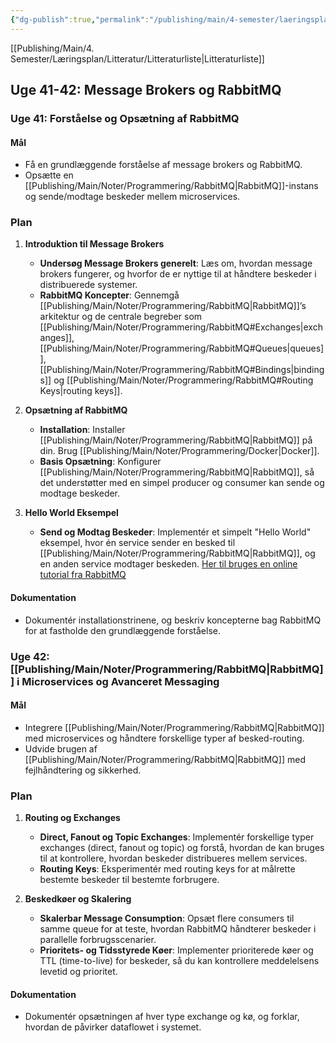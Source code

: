```yaml
---
{"dg-publish":true,"permalink":"/publishing/main/4-semester/laeringsplan/41-42/","created":"2024-10-30T08:48:06.677+01:00"}
---
```


[[Publishing/Main/4. Semester/Læringsplan/Litteratur/Litteraturliste\|Litteraturliste]]
## Uge 41-42: Message Brokers og RabbitMQ

### Uge 41: Forståelse og Opsætning af RabbitMQ

#### Mål

- Få en grundlæggende forståelse af message brokers og RabbitMQ.
- Opsætte en [[Publishing/Main/Noter/Programmering/RabbitMQ\|RabbitMQ]]-instans og sende/modtage beskeder mellem microservices.

### Plan

1. **Introduktion til Message Brokers**
    
    - **Undersøg Message Brokers generelt**: Læs om, hvordan message brokers fungerer, og hvorfor de er nyttige til at håndtere beskeder i distribuerede systemer.
    - **RabbitMQ Koncepter**: Gennemgå [[Publishing/Main/Noter/Programmering/RabbitMQ\|RabbitMQ]]’s arkitektur og de centrale begreber som [[Publishing/Main/Noter/Programmering/RabbitMQ#Exchanges\|exchanges]], [[Publishing/Main/Noter/Programmering/RabbitMQ#Queues\|queues]], [[Publishing/Main/Noter/Programmering/RabbitMQ#Bindings\|bindings]] og [[Publishing/Main/Noter/Programmering/RabbitMQ#Routing Keys\|routing keys]].
2. **Opsætning af RabbitMQ**
    
    - **Installation**: Installer [[Publishing/Main/Noter/Programmering/RabbitMQ\|RabbitMQ]] på din. Brug [[Publishing/Main/Noter/Programmering/Docker\|Docker]].
    - **Basis Opsætning**: Konfigurer [[Publishing/Main/Noter/Programmering/RabbitMQ\|RabbitMQ]], så det understøtter med en simpel producer og consumer kan sende og modtage beskeder.
3. **Hello World Eksempel**
    
    - **Send og Modtag Beskeder**: Implementér et simpelt "Hello World" eksempel, hvor én service sender en besked til [[Publishing/Main/Noter/Programmering/RabbitMQ\|RabbitMQ]], og en anden service modtager beskeden. [Her til bruges en online tutorial fra RabbitMQ](https://www.rabbitmq.com/tutorials/tutorial-one-dotnet)

#### Dokumentation

- Dokumentér installationstrinene, og beskriv koncepterne bag RabbitMQ for at fastholde den grundlæggende forståelse.

### Uge 42: [[Publishing/Main/Noter/Programmering/RabbitMQ\|RabbitMQ]] i Microservices og Avanceret Messaging

#### Mål

- Integrere [[Publishing/Main/Noter/Programmering/RabbitMQ\|RabbitMQ]] med microservices og håndtere forskellige typer af besked-routing.
- Udvide brugen af [[Publishing/Main/Noter/Programmering/RabbitMQ\|RabbitMQ]] med fejlhåndtering og sikkerhed.

### Plan

1. **Routing og Exchanges**
    
    - **Direct, Fanout og Topic Exchanges**: Implementér forskellige typer exchanges (direct, fanout og topic) og forstå, hvordan de kan bruges til at kontrollere, hvordan beskeder distribueres mellem services.
    - **Routing Keys**: Eksperimentér med routing keys for at målrette bestemte beskeder til bestemte forbrugere.
2. **Beskedkøer og Skalering**
    
    - **Skalerbar Message Consumption**: Opsæt flere consumers til samme queue for at teste, hvordan RabbitMQ håndterer beskeder i parallelle forbrugsscenarier.
    - **Prioritets- og Tidsstyrede Køer**: Implementer prioriterede køer og TTL (time-to-live) for beskeder, så du kan kontrollere meddelelsens levetid og prioritet.

#### Dokumentation

- Dokumentér opsætningen af hver type exchange og kø, og forklar, hvordan de påvirker dataflowet i systemet.